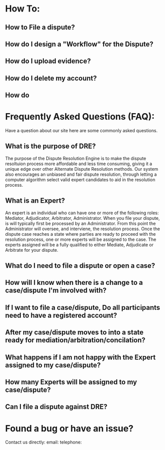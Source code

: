 # How To:

## How to File a dispute?

## How do I design a "Workflow" for the Dispute?

## How do I upload evidence?

## How do I delete my account?

## How do 

# Frequently Asked Questions (FAQ):
Have a question about our site here are some commonly asked questions.

## What is the purpose of DRE?

The purpose of the Dispute Resolution Engine is to make the dispute resoltuion process more affordable and less time consuming, giving it a unique edge over other Alternate Dispute Resolution methods. Our system also encourages an unbiased and fair dispute resolution, through letting a computer algorithm select valid expert candidates to aid in the resolution process.

## What is an Expert?

An expert is an individual who can have one or more of the following roles: Mediator, Adjudicator, Arbitrator, Administrator. When you file your dispute, is will typically first be processed by an Administrator. From this point the Administrator will oversee, and interviene, the resolution process. Once the dispute case reaches a state where parties are ready to proceed with the resolution process, one or more experts will be assigned to the case. The experts assigned will be a fully qualified to either  Mediate, Adjudicate or Arbitrate for your dispute.

## What do I need to file a dispute or open a case?

## How will I know when there is a change to a case/dispute I'm involved with?

## If I want to file a case/dispute, Do all participants need to have a registered account?

## After my case/dispute moves to into a state ready for mediation/arbitration/concilation?

## What happens if I am not happy with the Expert assigned to my case/dispute?

## How many Experts will be assigned to my case/dispute?

## Can I file a dispute against DRE?

# Found a bug or have an issue?
Contact us directly:
email:
telephone:
